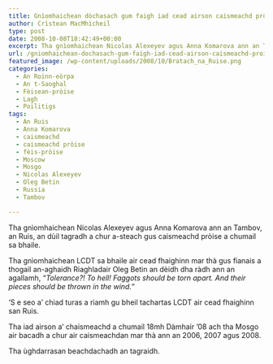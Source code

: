 ```yaml
---
title: Gnìomhaichean dòchasach gum faigh iad cead airson caismeachd pròise a chumail san Ruis
author: Crìstean MacMhìcheil
type: post
date: 2008-10-08T18:42:49+00:00
excerpt: Tha gnìomhaichean Nicolas Alexeyev agus Anna Komarova ann an Tambov, an Ruis, an dùil tagradh a chur a-steach gus caismeachd pròise a chumail sa bhaile.
url: /gniomhaichean-dochasach-gum-faigh-iad-cead-airson-caismeachd-proise-a-chumail-san-ruis/
featured_image: /wp-content/uploads/2008/10/Bratach_na_Ruise.png
categories:
  - An Roinn-eòrpa
  - An t-Saoghal
  - Fèisean-pròise
  - Lagh
  - Poilitigs
tags:
  - An Ruis
  - Anna Komarova
  - caismeachd
  - caismeachd pròise
  - fèis-pròise
  - Moscow
  - Mosgo
  - Nicolas Alexeyev
  - Oleg Betin
  - Russia
  - Tambov

---
```

Tha gnìomhaichean Nicolas Alexeyev agus Anna Komarova ann an Tambov, an Ruis, an dùil tagradh a chur a-steach gus caismeachd pròise a chumail sa bhaile.

Tha gnìomhaichean LCDT sa bhaile air cead fhaighinn mar thà gus fianais a thogail an-aghaidh Riaghladair Oleg Betin an dèidh dha ràdh ann an agallamh, “_Tolerance?! To hell! Faggots should be torn apart. And their pieces should be thrown in the wind._”

&#8216;S e seo a&#8217; chiad turas a riamh gu bheil tachartas LCDT air cead fhaighinn san Ruis.

Tha iad airson a&#8217; chaismeachd a chumail 18mh Dàmhair &#8217;08 ach tha Mosgo air bacadh a chur air caismeachdan mar thà ann an 2006, 2007 agus 2008.

Tha ùghdarrasan beachdachadh an tagraidh.